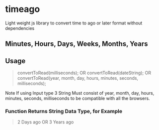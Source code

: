 # timeago
Light weight js library to convert time to ago or later format without dependencies

## Minutes, Hours, Days, Weeks, Months, Years

## Usage

> convertToRead(milliseconds);
  OR
> convertToRead(dateString); 
  OR
> convertToRead(year, month, day, hours, minutes, seconds, milliseconds); 

Note If using Input type 3 String Must consist of year, month, day, hours, minutes, seconds, milliseconds to be compatible with all the  browsers.

### Function Returns String Data Type, for Example
> 2 Days ago
    OR
> 3 Years ago




